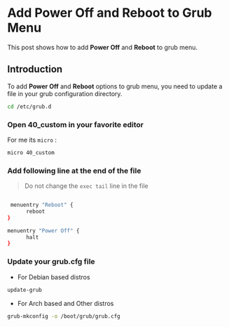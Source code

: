 # Add Power Off and Reboot to Grub Menu


This post shows how to add **Power Off** and **Reboot** to grub menu.

<!--more-->

## Introduction

To add **Power Off** and **Reboot** options to grub menu, you need to update a file in your grub configuration directory.

```bash
cd /etc/grub.d
```

### Open **40_custom** in your favorite editor

For me its `micro` :

```bash
micro 40_custom
```

### Add following line at the end of the file

> Do not change the `exec tail` line in the file

```bash

 menuentry "Reboot" {
	  reboot
}

menuentry "Power Off" {
	  halt
}

```

### Update your **grub.cfg** file

-   For Debian based distros

```bash
update-grub
```

-   For Arch based and Other distros

```bash
grub-mkconfig -o /boot/grub/grub.cfg
```

